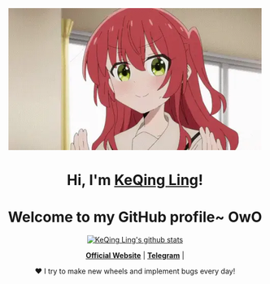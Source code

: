 <p align="center">
  <a href="https://www.qingr.tech"><img src="kita-ikuyo-rap.webp" alt="Banner"></a>
</p>

<h1 align="center">Hi, I'm <a href="https://www.qingr.tech">KeQing Ling</a>!</h1>
<h1 align="center">Welcome to my GitHub profile~ OwO</h1>

<p align="center">
  <a href="https://github.com/qingrex"><img src="https://github-readme-stats.vercel.app/api?username=qingrex&hide_border=true&show_icons=true" alt="KeQing Ling's github stats"></a>
</p>

<p align="center">
  <strong><a href="https://www.qingr.tech">Official Website</a></strong> |
  <strong><a href="https://t.me/KissQingR">Telegram</a></strong> |

</p>

<p align="center">❤ I try to make new wheels and implement bugs every day!</p>

<!--
**edisonlee55/edisonlee55** is a ✨ _special_ ✨ repository because its `README.md` (this file) appears on your GitHub profile.

Here are some ideas to get you started:

- 🔭 I’m currently working on ...
- 🌱 I’m currently learning ...
- 👯 I’m looking to collaborate on ...
- 🤔 I’m looking for help with ...
- 💬 Ask me about ...
- 📫 How to reach me: ...
- 😄 Pronouns: ...
- ⚡ Fun fact: ...
-->
